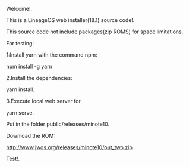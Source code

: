 Welcome!.

This is a LineageOS web installer(18.1) source code!.

This source code not include packages(zip ROMS) for space limitations.

For testing:

1:Install yarn with the command npm:

npm install -g yarn

2.Install the dependencies:

yarn install.

3.Execute local web server for

yarn serve.

Put in the folder public/releases/minote10.

Download the ROM:

http://www.jwos.org/releases/minote10/out_two.zip

Test!.
